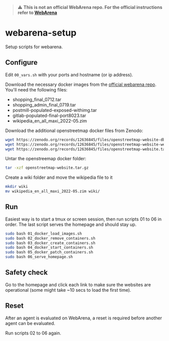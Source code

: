> :warning: **This is not an official WebArena repo. For the official instructions refer to [WebArena](https://github.com/web-arena-x/webarena/tree/main/environment_docker)**

# webarena-setup

Setup scripts for webarena.

## Configure

Edit `00_vars.sh` with your ports and hostname (or ip address).

Download the necessary docker images from the [official webarena repo](https://github.com/web-arena-x/webarena/tree/main/environment_docker). You'll need the following files:
- shopping_final_0712.tar
- shopping_admin_final_0719.tar
- postmill-populated-exposed-withimg.tar
- gitlab-populated-final-port8023.tar
- wikipedia_en_all_maxi_2022-05.zim

Download the additional openstreetmap docker files from Zenodo:
```sh
wget https://zenodo.org/records/12636845/files/openstreetmap-website-db.tar.gz
wget https://zenodo.org/records/12636845/files/openstreetmap-website-web.tar.gz
wget https://zenodo.org/records/12636845/files/openstreetmap-website.tar.gz
```

Untar the openstreemap docker folder:
```sh
tar -xzf openstreetmap-website.tar.gz
```

Create a wiki folder and move the wikipedia file to it
```sh
mkdir wiki
mv wikipedia_en_all_maxi_2022-05.zim wiki/
```

## Run

Easiest way is to start a tmux or screen session, then run scripts 01 to 06 in order. The last script serves the homepage and should stay up.
```bash
sudo bash 01_docker_load_images.sh
sudo bash 02_docker_remove_containers.sh
sudo bash 03_docker_create_containers.sh
sudo bash 04_docker_start_containers.sh
sudo bash 05_docker_patch_containers.sh
sudo bash 06_serve_homepage.sh
```

## Safety check

Go to the homepage and click each link to make sure the websites are operational (some might take ~10 secs to load the first time).

## Reset

After an agent is evaluated on WebArena, a reset is required before another agent can be evaluated.

Run scripts 02 to 06 again.
